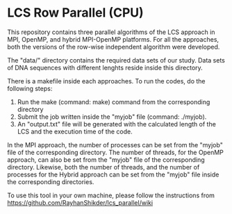 # LCS Row Parallel (CPU)
This repository contains three parallel algorithms of the LCS approach in MPI, OpenMP, and hybrid MPI-OpenMP platforms.
For all the approaches, both the versions of the row-wise independent algorithm were developed.

The "data/" directory contains the required data sets of our study. Data sets of DNA sequences with different lenghts reside inside this directory.

There is a makefile inside each approaches. To run the codes, do the following steps:
1. Run the make (command: make) command from the corresponding directory
2. Submit the job written inside the "myjob" file (command: ./myjob).
3. An "output.txt" file will be generated with the calculated length of the LCS and the execution time of the code.

In the MPI approach, the number of processes can be set from the "myjob" file of the corresponding directory. The number of threads, for the OpenMP approach, can also be set from the "myjob" file of the corresponding directory. Likewise, both the number of threads, and the number of processes for the Hybrid approach can be set from the "myjob" file inside the corresponding directories.

To use this tool in your own machine, please follow the instructions from https://github.com/RayhanShikder/lcs_parallel/wiki


